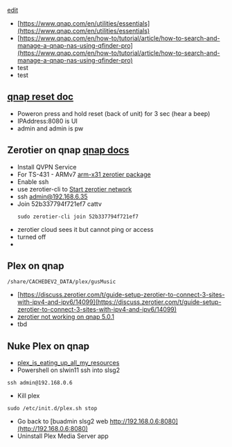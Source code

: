 [edit](https://github.com/2cld/netstack/edit/master/docs/lan/storage/qnap/README.md)

- [https://www.qnap.com/en/utilities/essentials](https://www.qnap.com/en/utilities/essentials)
- [https://www.qnap.com/en/how-to/tutorial/article/how-to-search-and-manage-a-qnap-nas-using-qfinder-pro](https://www.qnap.com/en/how-to/tutorial/article/how-to-search-and-manage-a-qnap-nas-using-qfinder-pro)
- test
- test

## [qnap reset doc](https://docs.qnap.com/operating-system/qts/4.4.x/en-us/GUID-78B53FB8-F009-43A5-AC57-3EAA0CA00C26.html#:~:text=all%20disk%20volumes.-,Go%20to%20Control%20Panel%20%3E%20System%20%3E%20Backup%2FRestore%20%3E%20Restore,Click%20OK.)
- Poweron press and hold reset (back of unit) for 3 sec (hear a beep)
- IPAddress:8080 is UI
- admin and admin is pw

## Zerotier on qnap [qnap docs](https://docs.zerotier.com/qnap/)
- Install QVPN Service
- For TS-431 - ARMv7 [arm-x31 zerotier package](https://download.zerotier.com/dist/qnap/)
- Enable ssh
- use zerotier-cli to [Start zerotier network](https://docs.zerotier.com/start/)
- ssh admin@192.168.6.35
- Join 52b337794f721ef7 cattv
  ```
  sudo zerotier-cli join 52b337794f721ef7
  ```
- zerotier cloud sees it but cannot ping or access
- turned off
- 

## Plex on qnap
```
/share/CACHEDEV2_DATA/plex/gusMusic
```

- [https://discuss.zerotier.com/t/guide-setup-zerotier-to-connect-3-sites-with-ipv4-and-ipv6/14099](https://discuss.zerotier.com/t/guide-setup-zerotier-to-connect-3-sites-with-ipv4-and-ipv6/14099)
- [zerotier not working on qnap 5.0.1](https://forum.qnap.com/viewtopic.php?t=167752)
- tbd

## Nuke Plex on qnap
- [plex_is_eating_up_all_my_resources](https://www.reddit.com/r/qnap/comments/17rg6i9/ts462_plex_is_eating_up_all_my_resources_and_wont/)
- Powershell on slwin11 ssh into slsg2
```
ssh admin@192.168.0.6
```
- Kill plex
```
sudo /etc/init.d/plex.sh stop
```
- Go back to [buadmin slsg2 web http://192.168.0.6:8080](http://192.168.0.6:8080)
- Uninstall Plex Media Server app
